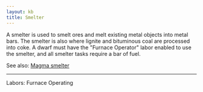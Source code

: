 ```yaml
---
layout: kb
title: Smelter
---
```


A smelter is used to smelt ores and melt existing metal objects into metal bars. The smelter is also where lignite and bituminous coal are processed into coke. A dwarf must have the "Furnace Operator" labor enabled to use the smelter, and all smelter tasks require a bar of fuel.

See also: [Magma smelter](magma-smelter.html)

---
Labors: Furnace Operating
